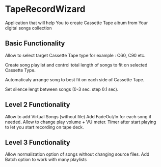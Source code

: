 # TapeRecordWizard
Application that will help You to create Cassette Tape album from Your digital songs collection

## Basic Functionality ##

Allow to select target Cassette Tape type for example : C60, C90 etc.

Create song playlist and control total length of songs to fit on selected Cassette Type.

Automaticaly arrange song to best fit on each side of Cassette Tape.

Set silence lengt between songs (0-3 sec. step 0.1 sec).

## Level 2 Functionality
Allow to add Virtual Songs (without file)
Add FadeOut/In for each song if needed.
Allow to change play volume + VU meter.
Timer after start playing to let you start recording on tape deck.

## Level 3 Functionality
Allow normalization option of songs without changing source files.
Add Batch option to work with many playlists







